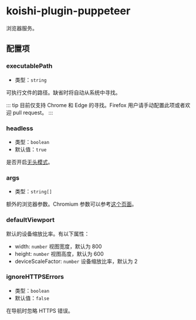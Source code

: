 # koishi-plugin-puppeteer

浏览器服务。

## 配置项

### executablePath

- 类型：`string`

可执行文件的路径。缺省时将自动从系统中寻找。

::: tip
目前仅支持 Chrome 和 Edge 的寻找。Firefox 用户请手动配置此项或者欢迎 pull request。
:::

### headless

- 类型：`boolean`
- 默认值：`true`

是否开启[无头模式](https://developer.chrome.com/blog/headless-chrome/)。

### args

- 类型：`string[]`

额外的浏览器参数。Chromium 参数可以参考[这个页面](https://peter.sh/experiments/chromium-command-line-switches/)。

### defaultViewport

默认的设备缩放比率。有以下属性：

- width: `number` 视图宽度，默认为 800
- height: `number` 视图高度，默认为 600
- deviceScaleFactor: `number` 设备缩放比率，默认为 2

### ignoreHTTPSErrors

- 类型：`boolean`
- 默认值：`false`

在导航时忽略 HTTPS 错误。
